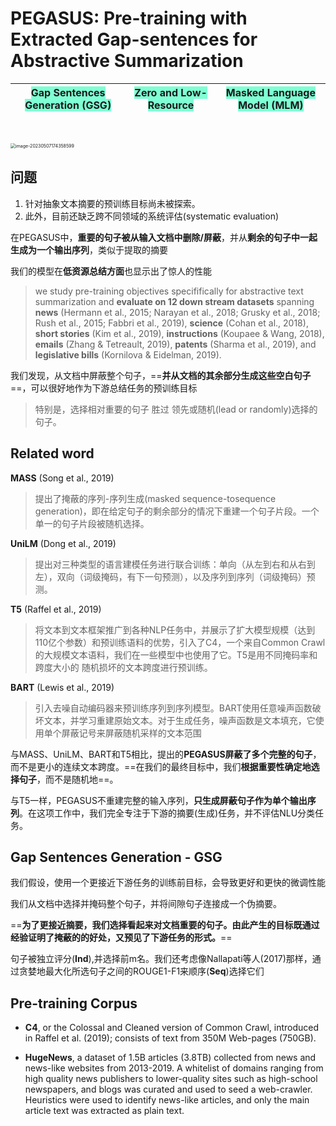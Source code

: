 # PEGASUS: Pre-training with Extracted Gap-sentences for Abstractive Summarization

| <font style="background: Aquamarine">Gap Sentences Generation (GSG)</font> | <font style="background: Aquamarine">**Zero and Low-Resource**</font> | <font style="background: Aquamarine">**Masked Language Model (MLM)**</font> |
| :----------------------------------------------------------: | :----------------------------------------------------------: | :----------------------------------------------------------: |

​	

<img src="https://cdn.jsdelivr.net/gh/xin-fight/note_image@main/img/image-20230507174358599.png" alt="image-20230507174358599" style="zoom: 50%;" />

## 问题

1. 针对抽象文本摘要的预训练目标尚未被探索。
2. 此外，目前还缺乏跨不同领域的系统评估(systematic evaluation)



在PEGASUS中，**重要的句子被从输入文档中删除/屏蔽**，并从**剩余的句子中一起生成为一个输出序列**，类似于提取的摘要

我们的模型在**低资源总结方面**也显示出了惊人的性能

> we study pre-training objectives specififically for abstractive text summarization and **evaluate on 12 down stream datasets** spanning **news** (Hermann et al., 2015; Narayan et al., 2018; Grusky et al., 2018; Rush et al., 2015; Fabbri et al., 2019), **science** (Cohan et al., 2018), **short stories** (Kim et al., 2019), **instructions** (Koupaee & Wang, 2018), **emails** (Zhang & Tetreault, 2019), **patents** (Sharma et al., 2019), and **legislative bills** (Kornilova & Eidelman, 2019).

我们发现，从文档中屏蔽整个句子，==**并从文档的其余部分生成这些空白句子**==，可以很好地作为下游总结任务的预训练目标

> 特别是，选择相对重要的句子 胜过 领先或随机(lead or randomly)选择的句子。





## Related word

**MASS**  (Song et al., 2019)

> 提出了掩蔽的序列-序列生成(masked sequence-tosequence generation)，即在给定句子的剩余部分的情况下重建一个句子片段。一个单一的句子片段被随机选择。

**UniLM** (Dong et al., 2019)

> 提出对三种类型的语言建模任务进行联合训练：单向（从左到右和从右到左），双向（词级掩码，有下一句预测），以及序列到序列（词级掩码）预测。

**T5** (Raffel et al., 2019) 

> 将文本到文本框架推广到各种NLP任务中，并展示了扩大模型规模（达到110亿个参数）和预训练语料的优势，引入了C4，一个来自Common Crawl的大规模文本语料，我们在一些模型中也使用了它。T5是用不同掩码率和跨度大小的 随机损坏的文本跨度进行预训练。

**BART** (Lewis et al., 2019)

> 引入去噪自动编码器来预训练序列到序列模型。BART使用任意噪声函数破坏文本，并学习重建原始文本。对于生成任务，噪声函数是文本填充，它使用单个屏蔽记号来屏蔽随机采样的文本范围



与MASS、UniLM、BART和T5相比，提出的**PEGASUS屏蔽了多个完整的句子**，而不是更小的连续文本跨度。==在我们的最终目标中，我们**根据重要性确定地选择句子**，而不是随机地==。

与T5一样，PEGASUS不重建完整的输入序列，**只生成屏蔽句子作为单个输出序列**。在这项工作中，我们完全专注于下游的摘要(生成)任务，并不评估NLU分类任务。



## Gap Sentences Generation - GSG

我们假设，使用一个更接近下游任务的训练前目标，会导致更好和更快的微调性能

我们从文档中选择并掩码整个句子，并将间隙句子连接成一个伪摘要。

==**为了更接近摘要，我们选择看起来对文档重要的句子。由此产生的目标既通过经验证明了掩蔽的的好处，又预见了下游任务的形式。**==



句子被独立评分(**Ind**),并选择前m名。我们还考虑像Nallapati等人(2017)那样，通过贪婪地最大化所选句子之间的ROUGE1-F1来顺序(**Seq**)选择它们



## **Pre-training Corpus**

* **C4**, or the Colossal and Cleaned version of Common Crawl, introduced in Raffel et al. (2019); consists of text from 350M Web-pages (750GB).

* **HugeNews**, a dataset of 1.5B articles (3.8TB) collected from news and news-like websites from 2013-2019. A whitelist of domains ranging from high quality news publishers to lower-quality sites such as high-school newspapers, and blogs was curated and used to seed a web-crawler. Heuristics were used to identify news-like articles, and only the main article text was extracted as plain text.
